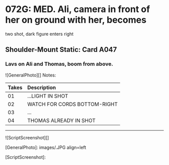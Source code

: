 # 072G: MED. Ali, camera in front of her on ground with her, becomestwo shot, dark figure enters right

## Shoulder-Mount Static: Card A047

### Lavs on Ali and Thomas, boom from above.

![GeneralPhoto][]
Notes: 

| Takes | Description |
|:---|:----|
| 01 | ...LIGHT IN SHOT |
| 02 | WATCH FOR CORDS BOTTOM-RIGHT |
| 03 | ... |
| 04 | THOMAS ALREADY IN SHOT |

----

![ScriptScreenshot][]


[GeneralPhoto]:  images/.JPG align=left

[ScriptScreenshot]: 